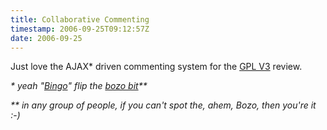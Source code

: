 ```yaml
---
title: Collaborative Commenting
timestamp: 2006-09-25T09:12:57Z
date: 2006-09-25
---
```


<p>Just love the AJAX* driven commenting system for the <a href="http://gplv3.fsf.org/comments/gplv3-draft-2.html">GPL V3</a> review.</p>
<p><i>* yeah "<a href="http://en.wikipedia.org/wiki/Buzzword_bingo">Bingo</a>" flip the <a href="http://c2.com/cgi/wiki?SetTheBozoBit">bozo bit</a>**</i></p>
<p><i>** in any group of people, if you can't spot the, ahem, Bozo, then you're it :-)</i></p>
